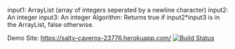 input1: ArrayList (array of integers seperated by a newline character)
input2: An integer
input3: An integer
Algorithm: Returns true if input2*input3 is in the ArrayList, false otherwise.


Demo Site: https://salty-caverns-23776.herokuapp.com/
[![Build Status](https://travis-ci.org/TunahanOzmen/481_hw1_part2.svg?branch=main)](https://travis-ci.org/TunahanOzmen/481_hw1_part2)